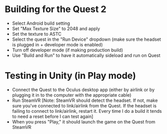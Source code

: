 # Building for the Quest 2

* Select Android build setting
* Set "Max Texture Size" to 2048 and apply
* Set the texture to ASTC
* Select the quest in the "Run Device" dropdown (make sure the headset is plugged in + developer mode is enabled)
* Turn off developer mode (if making production build)
* Use "Build and Run" to have it automatically sideload and run on Quest

# Testing in Unity (in Play mode)

* Connect the Quest to the Oculus desktop app (either by airlink or by plugging it in to the computer with the appropriate cable)
* Run SteamVR
[Note: SteamVR should detect the headset. If not, make sure you've connected to link/airlink from the Quest. If the headset is failing to connect to link/airlink, restart it. Every time I do a build it tends to need a reset before I can test again]
* When you press "Play," it should launch the game on the Quest from SteamVR